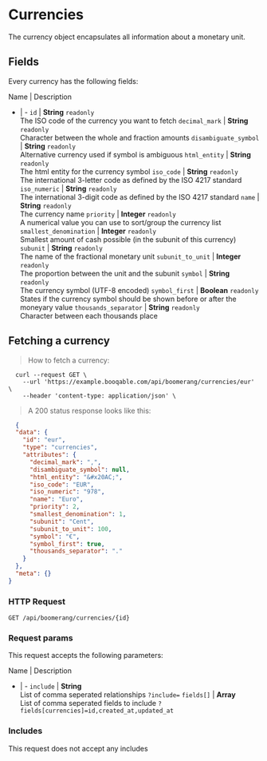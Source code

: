 # Currencies

The currency object encapsulates all information about a monetary unit.

## Fields
Every currency has the following fields:

Name | Description
- | -
`id` | **String** `readonly`<br>The ISO code of the currency you want to fetch
`decimal_mark` | **String** `readonly`<br>Character between the whole and fraction amounts
`disambiguate_symbol` | **String** `readonly`<br>Alternative currency used if symbol is ambiguous
`html_entity` | **String** `readonly`<br>The html entity for the currency symbol
`iso_code` | **String** `readonly`<br>The international 3-letter code as defined by the ISO 4217 standard
`iso_numeric` | **String** `readonly`<br>The international 3-digit code as defined by the ISO 4217 standard
`name` | **String** `readonly`<br>The currency name
`priority` | **Integer** `readonly`<br>A numerical value you can use to sort/group the currency list
`smallest_denomination` | **Integer** `readonly`<br>Smallest amount of cash possible (in the subunit of this currency)
`subunit` | **String** `readonly`<br>The name of the fractional monetary unit
`subunit_to_unit` | **Integer** `readonly`<br>The proportion between the unit and the subunit
`symbol` | **String** `readonly`<br>The currency symbol (UTF-8 encoded)
`symbol_first` | **Boolean** `readonly`<br>States if the currency symbol should be shown before or after the moneyary value
`thousands_separator` | **String** `readonly`<br>Character between each thousands place


## Fetching a currency



> How to fetch a currency:

```shell
  curl --request GET \
    --url 'https://example.booqable.com/api/boomerang/currencies/eur' \
    --header 'content-type: application/json' \
```

> A 200 status response looks like this:

```json
  {
  "data": {
    "id": "eur",
    "type": "currencies",
    "attributes": {
      "decimal_mark": ",",
      "disambiguate_symbol": null,
      "html_entity": "&#x20AC;",
      "iso_code": "EUR",
      "iso_numeric": "978",
      "name": "Euro",
      "priority": 2,
      "smallest_denomination": 1,
      "subunit": "Cent",
      "subunit_to_unit": 100,
      "symbol": "€",
      "symbol_first": true,
      "thousands_separator": "."
    }
  },
  "meta": {}
}
```

### HTTP Request

`GET /api/boomerang/currencies/{id}`

### Request params

This request accepts the following parameters:

Name | Description
- | -
`include` | **String** <br>List of comma seperated relationships `?include=`
`fields[]` | **Array** <br>List of comma seperated fields to include `?fields[currencies]=id,created_at,updated_at`


### Includes

This request does not accept any includes